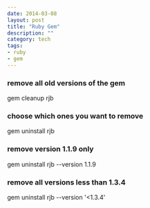 ```yaml
---
date: 2014-03-08
layout: post
title: "Ruby Gem"
description: ""
category: tech 
tags:
- ruby
- gem
---
```




### remove all old versions of the gem
gem cleanup rjb

### choose which ones you want to remove
gem uninstall rjb

### remove version 1.1.9 only
gem uninstall rjb --version 1.1.9

### remove all versions less than 1.3.4
gem uninstall rjb --version '<1.3.4'
